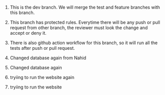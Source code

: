 1. This is the dev branch. We will merge the test and feature branches with this branch.

2. This branch has protected rules. Everytime there will be any push or pull request from other branch, the reviewer must look the change and accept or deny it.

3. There is also github action workflow for this branch, so it will run all the tests after push or pull request. 

4. Changed database again from Nahid
4. Changed database again
5. tryiing to run the website again 

5. tryiing to run the website

